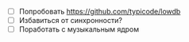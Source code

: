 -   [ ] Попробовать https://github.com/typicode/lowdb
-   [ ] Избавиться от синхронности?
-   [ ] Поработать с музыкальным ядром

